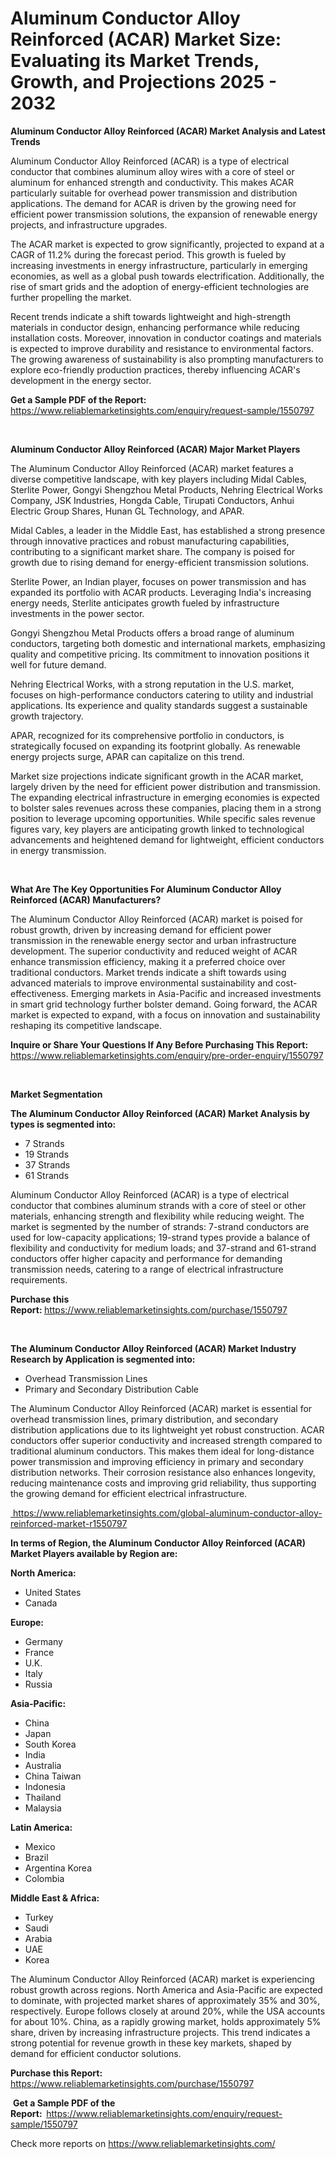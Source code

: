 <p><h1>Aluminum Conductor Alloy Reinforced (ACAR) Market Size: Evaluating its Market Trends, Growth, and Projections 2025 - 2032</h1></p><p><strong>Aluminum Conductor Alloy Reinforced (ACAR) Market Analysis and Latest Trends</strong></p>
<p><p>Aluminum Conductor Alloy Reinforced (ACAR) is a type of electrical conductor that combines aluminum alloy wires with a core of steel or aluminum for enhanced strength and conductivity. This makes ACAR particularly suitable for overhead power transmission and distribution applications. The demand for ACAR is driven by the growing need for efficient power transmission solutions, the expansion of renewable energy projects, and infrastructure upgrades.</p><p>The ACAR market is expected to grow significantly, projected to expand at a CAGR of 11.2% during the forecast period. This growth is fueled by increasing investments in energy infrastructure, particularly in emerging economies, as well as a global push towards electrification. Additionally, the rise of smart grids and the adoption of energy-efficient technologies are further propelling the market.</p><p>Recent trends indicate a shift towards lightweight and high-strength materials in conductor design, enhancing performance while reducing installation costs. Moreover, innovation in conductor coatings and materials is expected to improve durability and resistance to environmental factors. The growing awareness of sustainability is also prompting manufacturers to explore eco-friendly production practices, thereby influencing ACAR's development in the energy sector.</p></p>
<p><strong>Get a Sample PDF of the Report:&nbsp;</strong> <a href="https://www.reliablemarketinsights.com/enquiry/request-sample/1550797?utm_campaign=1994&utm_medium=2&utm_source=Github&utm_content=ia&utm_term=01022025&utm_id=aluminum-conductor-alloy-reinforced-acar">https://www.reliablemarketinsights.com/enquiry/request-sample/1550797</a></p>
<p>&nbsp;</p>
<p><strong>Aluminum Conductor Alloy Reinforced (ACAR) Major Market Players</strong></p>
<p><p>The Aluminum Conductor Alloy Reinforced (ACAR) market features a diverse competitive landscape, with key players including Midal Cables, Sterlite Power, Gongyi Shengzhou Metal Products, Nehring Electrical Works Company, JSK Industries, Hongda Cable, Tirupati Conductors, Anhui Electric Group Shares, Hunan GL Technology, and APAR. </p><p>Midal Cables, a leader in the Middle East, has established a strong presence through innovative practices and robust manufacturing capabilities, contributing to a significant market share. The company is poised for growth due to rising demand for energy-efficient transmission solutions.</p><p>Sterlite Power, an Indian player, focuses on power transmission and has expanded its portfolio with ACAR products. Leveraging India's increasing energy needs, Sterlite anticipates growth fueled by infrastructure investments in the power sector.</p><p>Gongyi Shengzhou Metal Products offers a broad range of aluminum conductors, targeting both domestic and international markets, emphasizing quality and competitive pricing. Its commitment to innovation positions it well for future demand.</p><p>Nehring Electrical Works, with a strong reputation in the U.S. market, focuses on high-performance conductors catering to utility and industrial applications. Its experience and quality standards suggest a sustainable growth trajectory.</p><p>APAR, recognized for its comprehensive portfolio in conductors, is strategically focused on expanding its footprint globally. As renewable energy projects surge, APAR can capitalize on this trend.</p><p>Market size projections indicate significant growth in the ACAR market, largely driven by the need for efficient power distribution and transmission. The expanding electrical infrastructure in emerging economies is expected to bolster sales revenues across these companies, placing them in a strong position to leverage upcoming opportunities. While specific sales revenue figures vary, key players are anticipating growth linked to technological advancements and heightened demand for lightweight, efficient conductors in energy transmission.</p></p>
<p>&nbsp;</p>
<p><strong>What Are The Key Opportunities For Aluminum Conductor Alloy Reinforced (ACAR) Manufacturers?</strong></p>
<p><p>The Aluminum Conductor Alloy Reinforced (ACAR) market is poised for robust growth, driven by increasing demand for efficient power transmission in the renewable energy sector and urban infrastructure development. The superior conductivity and reduced weight of ACAR enhance transmission efficiency, making it a preferred choice over traditional conductors. Market trends indicate a shift towards using advanced materials to improve environmental sustainability and cost-effectiveness. Emerging markets in Asia-Pacific and increased investments in smart grid technology further bolster demand. Going forward, the ACAR market is expected to expand, with a focus on innovation and sustainability reshaping its competitive landscape.</p></p>
<p><strong>Inquire or Share Your Questions If Any Before Purchasing This Report:</strong> <a href="https://www.reliablemarketinsights.com/enquiry/pre-order-enquiry/1550797?utm_campaign=1994&utm_medium=2&utm_source=Github&utm_content=ia&utm_term=01022025&utm_id=aluminum-conductor-alloy-reinforced-acar">https://www.reliablemarketinsights.com/enquiry/pre-order-enquiry/1550797</a></p>
<p>&nbsp;</p>
<p><strong>Market Segmentation</strong></p>
<p><strong>The Aluminum Conductor Alloy Reinforced (ACAR) Market Analysis by types is segmented into:</strong></p>
<p><ul><li>7 Strands</li><li>19 Strands</li><li>37 Strands</li><li>61 Strands</li></ul></p>
<p><p>Aluminum Conductor Alloy Reinforced (ACAR) is a type of electrical conductor that combines aluminum strands with a core of steel or other materials, enhancing strength and flexibility while reducing weight. The market is segmented by the number of strands: 7-strand conductors are used for low-capacity applications; 19-strand types provide a balance of flexibility and conductivity for medium loads; and 37-strand and 61-strand conductors offer higher capacity and performance for demanding transmission needs, catering to a range of electrical infrastructure requirements.</p></p>
<p><strong>Purchase this Report:&nbsp;</strong><a href="https://www.reliablemarketinsights.com/purchase/1550797?utm_campaign=1994&utm_medium=2&utm_source=Github&utm_content=ia&utm_term=01022025&utm_id=aluminum-conductor-alloy-reinforced-acar">https://www.reliablemarketinsights.com/purchase/1550797</a></p>
<p>&nbsp;</p>
<p><strong>The Aluminum Conductor Alloy Reinforced (ACAR) Market Industry Research by Application is segmented into:</strong></p>
<p><ul><li>Overhead Transmission Lines</li><li>Primary and Secondary Distribution Cable</li></ul></p>
<p><p>The Aluminum Conductor Alloy Reinforced (ACAR) market is essential for overhead transmission lines, primary distribution, and secondary distribution applications due to its lightweight yet robust construction. ACAR conductors offer superior conductivity and increased strength compared to traditional aluminum conductors. This makes them ideal for long-distance power transmission and improving efficiency in primary and secondary distribution networks. Their corrosion resistance also enhances longevity, reducing maintenance costs and improving grid reliability, thus supporting the growing demand for efficient electrical infrastructure.</p></p>
<p><a href="https://www.reliablemarketinsights.com/global-aluminum-conductor-alloy-reinforced-market-r1550797?utm_campaign=1994&utm_medium=2&utm_source=Github&utm_content=ia&utm_term=01022025&utm_id=aluminum-conductor-alloy-reinforced-acar">&nbsp;https://www.reliablemarketinsights.com/global-aluminum-conductor-alloy-reinforced-market-r1550797</a></p>
<p><strong>In terms of Region, the Aluminum Conductor Alloy Reinforced (ACAR) Market Players available by Region are:</strong></p>
<p>
    <p> <strong> North America: </strong>
        <ul>
            <li>United States</li>
            <li>Canada</li>
        </ul>
        </p> 
    <p> <strong> Europe: </strong>
        <ul>
            <li>Germany</li>
            <li>France</li>
            <li>U.K.</li>
            <li>Italy</li>
            <li>Russia</li>
        </ul>
        </p> 
    <p> <strong> Asia-Pacific: </strong>
        <ul>
            <li>China</li>
            <li>Japan</li>
            <li>South Korea</li>
            <li>India</li>
            <li>Australia</li>
            <li>China Taiwan</li>
            <li>Indonesia</li>
            <li>Thailand</li>
            <li>Malaysia</li>
        </ul>
        </p> 
    <p> <strong> Latin America: </strong>
        <ul>
            <li>Mexico</li>
            <li>Brazil</li>
            <li>Argentina Korea</li>
            <li>Colombia</li>
        </ul>
        </p> 
    <p> <strong> Middle East & Africa: </strong>
        <ul>
            <li>Turkey</li>
            <li>Saudi</li>
            <li>Arabia</li>
            <li>UAE</li>
            <li>Korea</li>
        </ul>
    </p>
    </p>
<p><p>The Aluminum Conductor Alloy Reinforced (ACAR) market is experiencing robust growth across regions. North America and Asia-Pacific are expected to dominate, with projected market shares of approximately 35% and 30%, respectively. Europe follows closely at around 20%, while the USA accounts for about 10%. China, as a rapidly growing market, holds approximately 5% share, driven by increasing infrastructure projects. This trend indicates a strong potential for revenue growth in these key markets, shaped by demand for efficient conductor solutions.</p></p>
<p><strong>Purchase this Report: </strong><a href="https://www.reliablemarketinsights.com/purchase/1550797?utm_campaign=1994&utm_medium=2&utm_source=Github&utm_content=ia&utm_term=01022025&utm_id=aluminum-conductor-alloy-reinforced-acar">https://www.reliablemarketinsights.com/purchase/1550797</a></p>
<p>&nbsp;<strong>Get a Sample PDF of the Report:&nbsp;&nbsp;</strong><a href="https://www.reliablemarketinsights.com/enquiry/request-sample/1550797?utm_campaign=1994&utm_medium=2&utm_source=Github&utm_content=ia&utm_term=01022025&utm_id=aluminum-conductor-alloy-reinforced-acar">https://www.reliablemarketinsights.com/enquiry/request-sample/1550797</a></p>
<p><strong></strong></p>
<p>Check more reports on <a href="https://www.reliablemarketinsights.com/?utm_campaign=1994&utm_medium=2&utm_source=Github&utm_content=ia&utm_term=01022025&utm_id=aluminum-conductor-alloy-reinforced-acar">https://www.reliablemarketinsights.com/</a></p>
